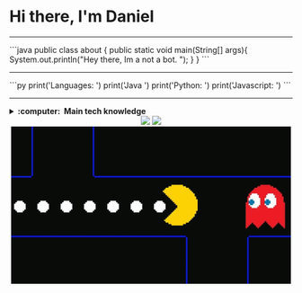 # Hi there, I'm Daniel
<hr/>
```java
public class about {
    public static void main(String[] args){
        System.out.println("Hey there, Im a not a bot. ");
    }
}
```
<hr/>
```py 
    print('Languages: ')
    print('Java ')
    print('Python: ')
    print('Javascript: ')
```

<hr/>

<details>
<summary><b>:computer: &nbsp;Main tech knowledge</b></summary>
  <br/>

![Java](https://img.shields.io/static/v1?message=Java&logo=java&labelColor=444444&color=orange&logoColor=white&label=%20&logoWidth=20)
![Java](https://img.shields.io/static/v1?message=Python&logo=python&labelColor=444444&color=blue&logoColor=white&label=%20&logoWidth=20)


</details>

<div align="center">
    <img  src='https://github-readme-stats.vercel.app/api?username=kingDaniel2004&count_private=true&show_icons=true&theme=onedark'>
    <img  src='https://github-readme-stats.vercel.app/api/top-langs/?username=kingDaniel2004&langs_count=8&theme=onedark'>
</div>

<div align="center">
    <img  src='tenor.gif'>
</div>

